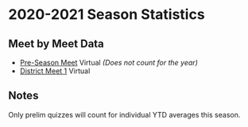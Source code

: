 # 2020-2021 Season Statistics

## Meet by Meet Data

- [Pre-Season Meet](/downloads/2020-2021/pre-season.xlsx) Virtual *(Does not count for the year)*
- [District Meet 1](/downloads/2020-2021/meet_1.xlsx) Virtual

## Notes

Only prelim quizzes will count for individual YTD averages this season.
